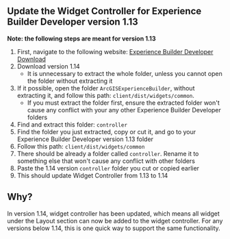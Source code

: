## Update the Widget Controller for Experience Builder Developer version 1.13

**Note: the following steps are meant for version 1.13**

1. First, navigate to the following website: [Experience Builder Developer Download](https://developers.arcgis.com/experience-builder/guide/downloads/)
2. Download version 1.14
   * It is unnecessary to extract the whole folder, unless you cannot open the folder without extracting it
3. If it possible, open the folder `ArcGISExperienceBuilder`, without extracting it, and follow this path: `client/dist/widgets/common`.
   * If you must extract the folder first, ensure the extracted folder won't cause any conflict with your any other Experience Builder Developer folders
4. Find and extract this folder: `controller`
5. Find the folder you just extracted, copy or cut it, and go to your Experience Builder Developer version 1.13 folder
6. Follow this path: `client/dist/widgets/common`
7. There should be already a folder called `controller`. Rename it to something else that won't cause any conflict with other folders
8. Paste the 1.14 version `controller` folder you cut or copied earlier
9. This should update Widget Controller from 1.13 to 1.14

## Why?

In version 1.14, widget controller has been updated, which means all widget under the Layout section can now be added to the widget controller. 
For any versions below 1.14, this is one quick way to support the same functionality.
